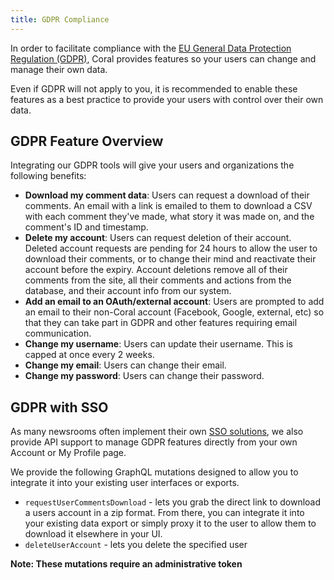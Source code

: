 ```yaml
---
title: GDPR Compliance
---
```


In order to facilitate compliance with the
[EU General Data Protection Regulation (GDPR)](https://www.eugdpr.org/), Coral
provides features so your users can change and manage their own data.

Even if GDPR will not apply to you, it is recommended to enable these
features as a best practice to provide your users with control over their own
data.

## GDPR Feature Overview

Integrating our GDPR tools will give your users and organizations the following benefits:

- **Download my comment data**: Users can request a download of their comments. An email with a link is emailed to them to download a CSV with each comment they've made, what story it was made on, and the comment's ID and timestamp.
- **Delete my account**: Users can request deletion of their account. Deleted account requests are pending for 24 hours to allow the user to download their comments, or to change their mind and reactivate their account before the expiry. Account deletions remove all of their comments from the site, all their comments and actions from the database, and their account info from our system.
- **Add an email to an OAuth/external account**: Users are prompted to add an email to their non-Coral account (Facebook, Google, external, etc) so that they can take part in GDPR and other features requiring email communication.
- **Change my username**: Users can update their username. This is capped at once every 2 weeks.
- **Change my email**: Users can change their email.
- **Change my password**: Users can change their password.

## GDPR with SSO

As many newsrooms often implement their own [SSO solutions](/talk/v5/integrating/sso/),
we also provide API support to manage GDPR features directly from your own Account or My Profile page.

We provide the following GraphQL mutations designed to allow you to integrate it into your existing user
interfaces or exports.

- `requestUserCommentsDownload` - lets you grab the direct link to download a users
  account in a zip format. From there, you can integrate it into your existing
  data export or simply proxy it to the user to allow them to download it
  elsewhere in your UI.
- `deleteUserAccount` - lets you delete the specified user

**Note: These mutations require an administrative token**
